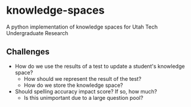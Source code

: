 # knowledge-spaces

A python implementation of knowledge spaces for Utah Tech Undergraduate Research

## Challenges

- How do we use the results of a test to update a student's knowledge space?
    - How should we represent the result of the test?
    - How do we store the knowledge space?
- Should spelling accuracy impact score? If so, how much?
  - Is this unimportant due to a large question pool?
